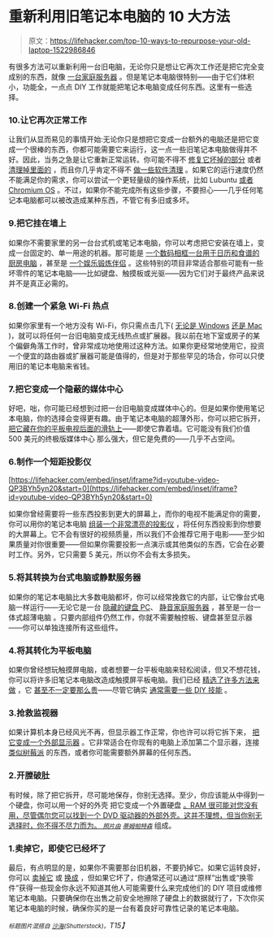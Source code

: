 # 重新利用旧笔记本电脑的 10 大方法

> 原文：<https://lifehacker.com/top-10-ways-to-repurpose-your-old-laptop-1522986846>

有很多方法可以重新利用一台旧电脑，无论你只是想让它再次工作还是把它完全变成别的东西，就像 [一台家庭服务器](http://lifehacker.com/turn-an-old-computer-into-a-do-anything-home-server-wit-510023147) 。但是笔记本电脑很特别——由于它们体积小，功能全，一点点 DIY 工作就能把笔记本电脑变成任何东西。这里有一些选择。



### 10.让它再次正常工作

让我们从显而易见的事情开始:无论你只是想把它变成一台额外的电脑还是把它变成一个很棒的东西，你都可能需要它来运行，这一点一些旧笔记本电脑做得并不好。因此，当务之急是让它重新正常运转。你可能不得不 [修复它坏掉的部分](https://lifehacker.com/what-can-i-do-with-a-dead-or-broken-laptop-5886801) 或者 [清理掉里面的](http://lifehacker.com/give-your-old-slow-overheating-laptop-new-life-and-an-5934602) ，而且你几乎肯定不得不 [做一些软件清理](http://lifehacker.com/how-can-i-speed-up-my-aging-laptop-5727781) 。如果它的运行速度仍然不能满足你的需求，你可以尝试一个更轻量级的操作系统，比如 Lubuntu [或者 Chromium OS](http://lifehacker.com/how-to-turn-your-netbook-into-a-chromebook-with-chromiu-5820358) 。不过，如果你不能完成所有这些步骤，不要担心——几乎任何笔记本电脑都可以被改造成某种东西，不管它有多旧或多坏。

### 9.把它挂在墙上

如果你不需要家里的另一台台式机或笔记本电脑，你可以考虑把它安装在墙上，变成一台固定的、单一用途的机器。那可能是 [一个数码相框](https://lifehacker.com/turn-an-old-laptop-into-a-wall-mounted-computer-5177762)[一台用于日历和食谱的厨房电脑](https://lifehacker.com/build-an-under-the-cabinet-kitchen-pc-from-an-old-lapto-5196069) ，甚至是 [一个娱乐锻炼伴侣](http://lifehacker.com/turn-a-dead-laptop-into-a-workout-companion-1305349783) 。这些特别的项目非常适合那些可能有一些坏零件的笔记本电脑——比如键盘、触摸板或光驱——因为它们对于最终产品来说并不是真正必需的。

### 8.创建一个紧急 Wi-Fi 热点

如果你家里有一个地方没有 Wi-Fi，你只需点击几下( [无论是 Windows](https://lifehacker.com/turn-your-windows-pc-into-a-wireless-hotspot-5369381) [还是 Mac](http://lifehacker.com/share-your-macs-internet-connection-wirelessly-283088) )，就可以将任何一台旧电脑变成无线热点或扩展器。我以前在地下室或房子的某个偏僻角落工作时，曾非常成功地使用过这种方法。如果你更经常地使用它，投资一个便宜的路由器或扩展器可能是值得的，但是对于那些罕见的场合，你可以只使用旧的笔记本电脑来省钱。

### 7.把它变成一个隐蔽的媒体中心

好吧，咄，你可能已经想到过把一台旧电脑变成媒体中心的。但是如果你使用笔记本电脑，你的选择会变得更有趣。由于笔记本电脑的超薄外形，你可以把它拆开， [把它藏在你的平板电视后面的滑轨上](http://lifehacker.com/turn-your-old-laptop-into-a-diy-hideaway-media-center-f-1518501852)——即使它靠着墙。它可能没有我们价值 500 美元的终极版媒体中心 那么强大，但它是免费的——几乎不占空间。

### 6.制作一个短距投影仪

 [https://lifehacker.com/embed/inset/iframe?id=youtube-video-QP3BYh5yn20&start=0](https://lifehacker.com/embed/inset/iframe?id=youtube-video-QP3BYh5yn20&start=0) 

如果你曾经需要将一些东西投影到更大的屏幕上，而你的电视不能满足你的需要，你可以用你的笔记本电脑 [组装一个非常漂亮的投影仪](https://lifehacker.com/build-this-diy-short-throw-projector-and-put-your-lapto-5991259) ，将任何东西投影到你想要的大屏幕上。它不会有很好的视频质量，所以我们不会推荐它用于电影——至少如果质量对你很重要——但如果你需要投影一点演示或其他类似的东西，它会在必要时工作。另外，它只需要 5 美元，所以你不会有太多损失。

### 5.将其转换为台式电脑或静默服务器

如果你的笔记本电脑比大多数电脑都坏，你可以经常挽救它的内部，让它像台式电脑一样运行——无论它是一台 [隐藏的键盘 PC](https://lifehacker.com/turn-a-broken-down-laptop-into-a-desktop-pc-inside-a-ke-5617226)、 [静音家庭服务器](http://lifehacker.com/turn-a-broken-laptop-motherboard-into-a-silent-home-ser-5957558) ，甚至是一台一体式超薄电脑 。只要内部组件仍然工作，你就不需要触控板、键盘甚至显示器——你可以单独连接所有这些组件。

### 4.将其转化为平板电脑

如果你曾经想玩触摸屏电脑，或者想要一台平板电脑来轻松阅读，但又不想花钱，你可以将许多旧笔记本电脑改造成触摸屏平板电脑。我们已经 [精选了许多方法来做](https://lifehacker.com/turn-your-old-netbook-or-laptop-into-a-touchscreen-pc-5867803) ，它 [甚至不一定要那么贵](http://lifehacker.com/turn-a-macbook-into-a-tablet-for-50-5654478)——尽管它确实 [通常需要一些 DIY 技能](http://lifehacker.com/hacker-challenge-winner-turn-your-old-laptop-into-a-ta-5988396) 。

### 3.抢救监视器

如果计算机本身已经风光不再，但显示器工作正常，你也许可以将它拆下来， [把它变成一个外部显示器](https://lifehacker.com/convert-an-old-laptop-into-a-monitor-with-a-build-in-st-1520059105) 。它非常适合在你现有的电脑上添加第二个显示器，连接 [类似树莓派](http://lifehacker.com/a-beginners-guide-to-diying-with-the-raspberry-pi-5976912) 的东西，或者你可能需要额外屏幕的任何东西。

### 2.开膛破肚

有时候，除了把它拆开，尽可能地保存，你别无选择。至少，你应该能从中得到一个硬盘，你可以用一个好的外壳 把它变成一个外置硬盘 [。RAM 很可能对您没有用，尽管偶尔您可以找到一个 DVD 驱动器的外部外壳。这并不理想，但当你别无选择时，你不得不尽力而为。 <small>*照片由*</small>](https://lifehacker.com/five-best-drive-enclosures-5955402) [<small>*蒂姆帕特森*</small>](http://www.flickr.com/photos/timpatterson/2632155676/) 组成。

### 1.卖掉它，即使它已经坏了

最后，有点明显的是，如果你不需要那台旧机器，不要扔掉它。如果它运转良好，你可以 [卖掉它](https://lifehacker.com/top-10-tricks-for-turning-your-junk-into-money-5939722) 或 [换成](http://lifehacker.com/amazon-now-offers-gift-cards-for-your-old-unused-lapto-5914619) ，但如果它坏了，你通常还可以通过“原样”出售或“换零件”获得一些现金你永远不知道其他人可能需要什么来完成他们的 DIY 项目或维修笔记本电脑。只要确保你在出售之前安全地擦除了硬盘上的数据就行了，下次你买笔记本电脑的时候，确保你买的是一台有着良好可靠性记录的笔记本电脑。

*<small>标题图片混搭自</small>* [*<small>沙海</small>*](http://www.shutterstock.com/pic.mhtml?id=107567081&src=id)*<small>(Shutterstock)。</small>T15】*
